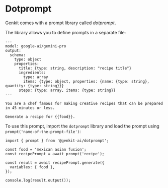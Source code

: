# Dotprompt

Genkit comes with a prompt library called _dotprompt_.

The library allows you to define prompts in a separate file:

```
---
model: google-ai/gemini-pro
output:
  schema:
    type: object
    properties:
      title: {type: string, description: "recipe title"}
      ingredients: 
        type: array
        items: {type: object, properties: {name: {type: string}, quantity: {type: string}}}
      steps: {type: array, items: {type: string}}
---

You are a chef famous for making creative recipes that can be prepared in 45 minutes or less.

Generate a recipe for {{food}}.
```

To use this prompt, import the `dotprompt` library and load the prompt using `prompt('name-of-the-prompt-file')`:

```
import { prompt } from '@genkit-ai/dotprompt';

const food = 'mexican asian fusion';
const recipePrompt = await prompt('recipe');

const result = await recipePrompt.generate({
  variables: { food },
});

console.log(result.output());
```